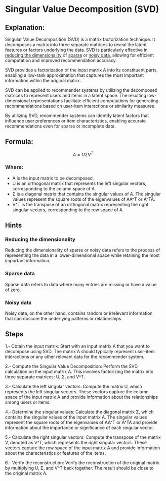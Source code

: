 # Singular Value Decomposition (SVD)

## Explanation:
Singular Value Decomposition (SVD) is a matrix factorization technique. It decomposes a matrix into three separate matrices to reveal the latent features or factors underlying the data. SVD is particularly effective in [reducing the dimensionality](#reducing-the-dimensionality) of [sparse](#sparse-data) or [noisy data](#noisey-data), allowing for efficient computation and improved recommendation accuracy.

SVD provides a factorization of the input matrix A into its constituent parts, enabling a low-rank approximation that captures the most important information within the original matrix.

SVD can be applied to recommender systems by utilizing the decomposed matrices to represent users and items in a latent space. The resulting low-dimensional representations facilitate efficient computations for generating recommendations based on user-item interactions or similarity measures.

By utilizing SVD, recommender systems can identify latent factors that influence user preferences or item characteristics, enabling accurate recommendations even for sparse or incomplete data.

## Formula:
$$ A = U \Sigma V^T $$

### Where:
* A is the input matrix to be decomposed.
* U is an orthogonal matrix that represents the left singular vectors, corresponding to the column space of A.
* Σ is a diagonal matrix that contains the singular values of A. The singular values represent the square roots of the eigenvalues of AA^T or A^TA.
* V^T is the transpose of an orthogonal matrix representing the right singular vectors, corresponding to the row space of A.

## Hints
### Reducing the dimensionality
Reducing the dimensionality of sparse or noisy data refers to the process of representing the data in a lower-dimensional space while retaining the most important information. 

### Sparse data
Sparse data refers to data where many entries are missing or have a value of zero. 

### Noisy data
Noisy data, on the other hand, contains random or irrelevant information that can obscure the underlying patterns or relationships.

## Steps
1.- Obtain the input matrix: Start with an input matrix A that you want to decompose using SVD. The matrix A should typically represent user-item interactions or any other relevant data for the recommender system.

2.- Compute the Singular Value Decomposition: Perform the SVD calculation on the input matrix A. This involves factorizing the matrix into three separate matrices: U, Σ, and V^T.

3.- Calculate the left singular vectors: Compute the matrix U, which represents the left singular vectors. These vectors capture the column space of the input matrix A and provide information about the relationships among users or items.

4.- Determine the singular values: Calculate the diagonal matrix Σ, which contains the singular values of the input matrix A. The singular values represent the square roots of the eigenvalues of AA^T or A^TA and provide information about the importance or significance of each singular vector.

5.- Calculate the right singular vectors: Compute the transpose of the matrix V, denoted as V^T, which represents the right singular vectors. These vectors capture the row space of the input matrix A and provide information about the characteristics or features of the items.

6.- Verify the reconstruction: Verify the reconstruction of the original matrix by multiplying U, Σ, and V^T back together. The result should be close to the original matrix A.